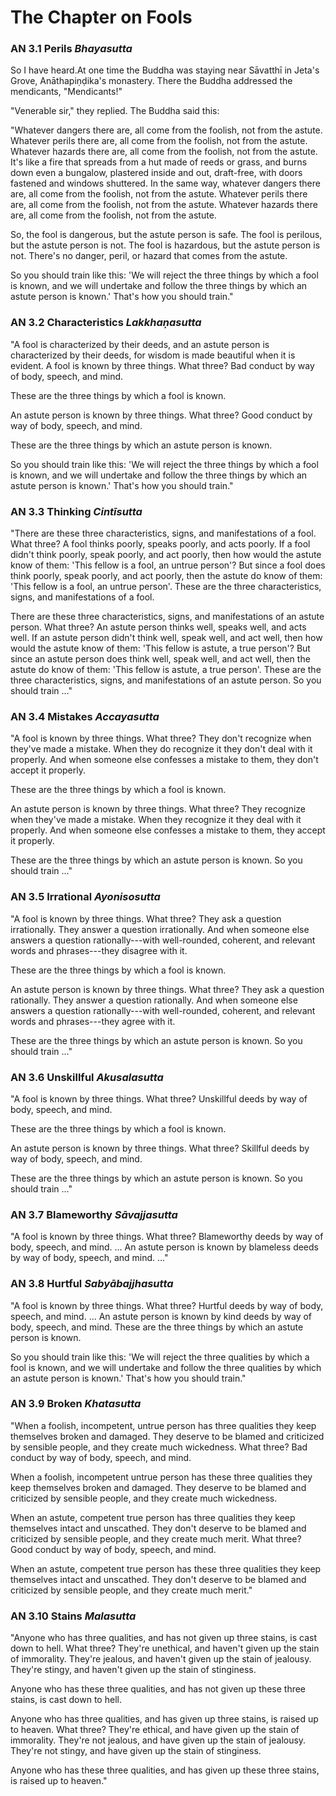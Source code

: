 # The Chapter on Fools

### AN 3.1 Perils  *Bhayasutta*

So I have heard.At one time the Buddha was staying near
Sāvatthī in Jeta's Grove, Anāthapiṇḍika's
monastery. There the Buddha addressed the mendicants, "Mendicants!"

"Venerable sir," they replied. The Buddha said this:

"Whatever dangers there are, all come from the foolish, not from the
astute. Whatever perils there are, all come from the foolish, not from
the astute. Whatever hazards there are, all come from the foolish, not
from the astute. It's like a fire that spreads from a hut made of reeds
or grass, and burns down even a bungalow, plastered inside and out,
draft-free, with doors fastened and windows shuttered. In the same way,
whatever dangers there are, all come from the foolish, not from the
astute. Whatever perils there are, all come from the foolish, not from
the astute. Whatever hazards there are, all come from the foolish, not
from the astute.

So, the fool is dangerous, but the astute person is safe. The fool is
perilous, but the astute person is not. The fool is hazardous, but the
astute person is not. There's no danger, peril, or hazard that comes
from the astute.

So you should train like this: 'We will reject the three things by which
a fool is known, and we will undertake and follow the three things by
which an astute person is known.' That's how you should train."

<!--pg-->
### AN 3.2 Characteristics  *Lakkhaṇasutta*

"A fool is characterized by their deeds, and an astute person is
characterized by their deeds, for wisdom is made beautiful when it is
evident. A fool is known by three things. What three? Bad conduct by way
of body, speech, and mind.

These are the three things by which a fool is known.

An astute person is known by three things. What three? Good conduct by
way of body, speech, and mind.

These are the three things by which an astute person is known.

So you should train like this: 'We will reject the three things by which
a fool is known, and we will undertake and follow the three things by
which an astute person is known.' That's how you should train."

<!--pg-->
### AN 3.3 Thinking  *Cintīsutta*

"There are these three characteristics, signs, and manifestations of a
fool. What three? A fool thinks poorly, speaks poorly, and acts poorly.
If a fool didn't think poorly, speak poorly, and act poorly, then how
would the astute know of them: 'This fellow is a fool, an untrue
person'? But since a fool does think poorly, speak poorly, and act
poorly, then the astute do know of them: 'This fellow is a fool, an
untrue person'. These are the three characteristics, signs, and
manifestations of a fool.

There are these three characteristics, signs, and manifestations of an
astute person. What three? An astute person thinks well, speaks well,
and acts well. If an astute person didn't think well, speak well, and
act well, then how would the astute know of them: 'This fellow is
astute, a true person'? But since an astute person does think well,
speak well, and act well, then the astute do know of them: 'This fellow
is astute, a true person'. These are the three characteristics, signs,
and manifestations of an astute person. So you should train ..."

<!--pg-->
### AN 3.4 Mistakes  *Accayasutta*

"A fool is known by three things. What three? They don't recognize when
they've made a mistake. When they do recognize it they don't deal with
it properly. And when someone else confesses a mistake to them, they
don't accept it properly.

These are the three things by which a fool is known.

An astute person is known by three things. What three? They recognize
when they've made a mistake. When they recognize it they deal with it
properly. And when someone else confesses a mistake to them, they accept
it properly.

These are the three things by which an astute person is known. So you
should train ..."

<!--pg-->
### AN 3.5 Irrational  *Ayonisosutta*

"A fool is known by three things. What three? They ask a question
irrationally. They answer a question irrationally. And when someone else
answers a question rationally---with well-rounded, coherent, and
relevant words and phrases---they disagree with it.

These are the three things by which a fool is known.

An astute person is known by three things. What three? They ask a
question rationally. They answer a question rationally. And when someone
else answers a question rationally---with well-rounded, coherent, and
relevant words and phrases---they agree with it.

These are the three things by which an astute person is known. So you
should train ..."

<!--pg-->
### AN 3.6 Unskillful  *Akusalasutta*

"A fool is known by three things. What three? Unskillful deeds by way of
body, speech, and mind.

These are the three things by which a fool is known.

An astute person is known by three things. What three? Skillful deeds by
way of body, speech, and mind.

These are the three things by which an astute person is known. So you
should train ..."

<!--pg-->
### AN 3.7 Blameworthy  *Sāvajjasutta*

"A fool is known by three things. What three? Blameworthy deeds by way
of body, speech, and mind. ... An astute person is known by blameless
deeds by way of body, speech, and mind. ..."

<!--pg-->
### AN 3.8 Hurtful  *Sabyābajjhasutta*

"A fool is known by three things. What three? Hurtful deeds by way of
body, speech, and mind. ... An astute person is known by kind deeds by
way of body, speech, and mind. These are the three things by which an
astute person is known.

So you should train like this: 'We will reject the three qualities by
which a fool is known, and we will undertake and follow the three
qualities by which an astute person is known.' That's how you should
train."

<!--pg-->
### AN 3.9 Broken  *Khatasutta*

"When a foolish, incompetent, untrue person has three qualities they
keep themselves broken and damaged. They deserve to be blamed and
criticized by sensible people, and they create much wickedness. What
three? Bad conduct by way of body, speech, and mind.

When a foolish, incompetent untrue person has these three qualities they
keep themselves broken and damaged. They deserve to be blamed and
criticized by sensible people, and they create much wickedness.

When an astute, competent true person has three qualities they keep
themselves intact and unscathed. They don't deserve to be blamed and
criticized by sensible people, and they create much merit. What three?
Good conduct by way of body, speech, and mind.

When an astute, competent true person has these three qualities they
keep themselves intact and unscathed. They don't deserve to be blamed
and criticized by sensible people, and they create much merit."

<!--pg-->
### AN 3.10 Stains  *Malasutta*

"Anyone who has three qualities, and has not given up three stains, is
cast down to hell. What three? They're unethical, and haven't given up
the stain of immorality. They're jealous, and haven't given up the stain
of jealousy. They're stingy, and haven't given up the stain of
stinginess.

Anyone who has these three qualities, and has not given up these three
stains, is cast down to hell.

Anyone who has three qualities, and has given up three stains, is raised
up to heaven. What three? They're ethical, and have given up the stain
of immorality. They're not jealous, and have given up the stain of
jealousy. They're not stingy, and have given up the stain of stinginess.

Anyone who has these three qualities, and has given up these three
stains, is raised up to heaven."

